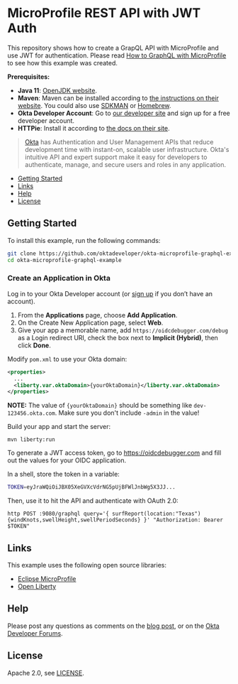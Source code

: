 # MicroProfile REST API with JWT Auth

This repository shows how to create a GrapQL API with MicroProfile and use JWT for authentication. Please read [How to GraphQL with MicroProfile][blog-post] to see how this example was created.

**Prerequisites:** 

- **Java 11**: [OpenJDK website](https://openjdk.java.net/install/). 
- **Maven**: Maven can be installed according to [the instructions on their website](https://maven.apache.org/install.html). You could also use  [SDKMAN](https://sdkman.io/) or [Homebrew](https://brew.sh/).
- **Okta Developer Account**: Go to [our developer site](https://developer.okta.com/signup/) and sign up for a free developer account.
- **HTTPie**: Install it according to [the docs on their site](https://httpie.org/doc#installation).

> [Okta](https://developer.okta.com/) has Authentication and User Management APIs that reduce development time with instant-on, scalable user infrastructure. Okta's intuitive API and expert support make it easy for developers to authenticate, manage, and secure users and roles in any application.

* [Getting Started](#getting-started)
* [Links](#links)
* [Help](#help)
* [License](#license)

## Getting Started

To install this example, run the following commands:

```bash
git clone https://github.com/oktadeveloper/okta-microprofile-graphql-example.git
cd okta-microprofile-graphql-example
```

### Create an Application in Okta

Log in to your Okta Developer account (or [sign up](https://developer.okta.com/signup/) if you don’t have an account).

1. From the **Applications** page, choose **Add Application**.
2. On the Create New Application page, select **Web**.
3. Give your app a memorable name, add `https://oidcdebugger.com/debug` as a Login redirect URI, check the box next to **Implicit (Hybrid)**, then click **Done**.

Modify `pom.xml` to use your Okta domain:

```xml
<properties>
  ...
  <liberty.var.oktaDomain>{yourOktaDomain}</liberty.var.oktaDomain>
</properties>
```

**NOTE:** The value of `{yourOktaDomain}` should be something like `dev-123456.okta.com`. Make sure you don't include `-admin` in the value!

Build your app and start the server:

```
mvn liberty:run
```

To generate a JWT access token, go to <https://oidcdebugger.com> and fill out the values for your OIDC application.

In a shell, store the token in a variable:

```bash
TOKEN=eyJraWQiOiJBX05XeGVXcVdrNG5pUjBFWlJnbWg5X3JJ...
```

Then, use it to hit the API and authenticate with OAuth 2.0:

```
http POST :9080/graphql query='{ surfReport(location:"Texas") {windKnots,swellHeight,swellPeriodSeconds} }' "Authorization: Bearer $TOKEN"
```

## Links

This example uses the following open source libraries:

* [Eclipse MicroProfile](https://microprofile.io/)
* [Open Liberty](https://openliberty.io/)

## Help

Please post any questions as comments on the [blog post][blog-post], or on the [Okta Developer Forums](https://devforum.okta.com/).

## License

Apache 2.0, see [LICENSE](LICENSE).

[blog-post]: https://developer.okta.com/blog/2021/01/11/microprofile-graphql
